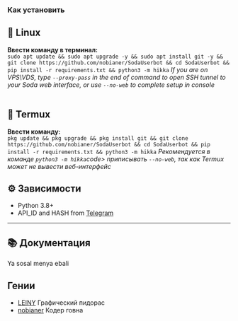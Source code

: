 ### Как установить
<h2>👾 Linux</h2>
<b>Ввести команду в терминал:</b><br>
<code>sudo apt update && sudo apt upgrade -y && sudo apt install git -y && git clone https://github.com/nobianer/SodaUserbot && cd SodaUserbot && pip install -r requirements.txt && python3 -m hikka</code><br.>
<i>If you are on VPS\VDS, type <code>--proxy-pass</code> in the end of command to open SSH tunnel to your Soda web interface, or use <code>--no-web</code> to complete setup in console</i><br>
<br>
<h2>📱 Termux</h2>
<b>Ввести команду:</b><br>
<code>pkg update && pkg upgrade && pkg install git && git clone https://github.com/nobianer/SodaUserbot && cd SodaUserbot && pip install -r requirements.txt && python3 -m hikka</code><br.>
<i>Рекомендуется в команде <code>python3 -m hikka</code>code> приписывать <code>--no-web</code>, так как Termux может не вывести веб-интерфейс</i><br>
<h2 border="none">⚙ Зависимости</h2>
<ul>
 <li>Python 3.8+</li>
 <li>API_ID and HASH from <a href="https://my.telegram.org/apps" color="#2594cb">Telegram</a></li>
</ul>
<hr>
<h2 border="none">📚 Документация</h2>

Ya sosal menya ebali

<h2 border="none"> Гении</h2>

<ul>
    <li><a href="https://github.com/psleiny">LEINY</a> Графический пидорас</li>
    <li><a href="https://github.com/nobianer">nobianer</a> Кодер говна</li>
</ul>
